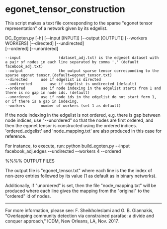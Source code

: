 # egonet_tensor_construction
This script makes a text file corresponding to the sparse "egonet tensor representation" of a network given by its edgelist.




 DC_Egoten.py [-h] [--input [INPUT]] [--output [OUTPUT]]
                    [--workers WORKERS] [--directed] [--undirected]                 
                    [--ordered] [--unordered]



	--input                 (dataset_adj.txt) is the edgeset dataset with a pair of nodes in each line separated by comma ',' (default facebook_adj.txt)
	--output                the output sparse tensor corresponding to the sparse egonet tensor.(default=egonet_tensor.txt)
	--directed		use if edgelist is directed
	--undirected 		use if edgelist is undirected (default)
	--ordered		use if node indexing in the edgelist starts from 1 and there is no gap in node ids. (default)
	--unordered		use if node ids in the edgelist do not start form 1, or if there is a gap in indexing. 
	--workers		number of workers (set 1 as default)
        
     
If the node indexing in the edgelist is not ordered, e.g. there is gap between node indices, use "--unordered" so that the nodes are first ordered, and then the egonet tensor is constructed using the ordered indices.
'ordered_edgelist' and 'node_mapping.txt' are also produced in this case for reference.

For instance, to execute, run:
	python  build_egoten.py --input facebook_adj.edges --undirected --workers 4 --ordered

%%%% OUTPUT FILES

The output file is "egonet_tensor.txt" where each line is the the index of non-zero entries followed by its value (1 as default as in binary networks).

Additionally, if "unordered" is set, then the file "node_mapping.txt" will be produced where each line gives the mapping from the "original" to the "ordered" id of nodes.   



******************************************************************************************
For more information, please see:
F. Sheikholeslami and G. B. Giannakis, "Overlapping community detection via constrained parafac: a divide and conquer approach," ICDM, New Orleans, LA, Nov. 2017.
